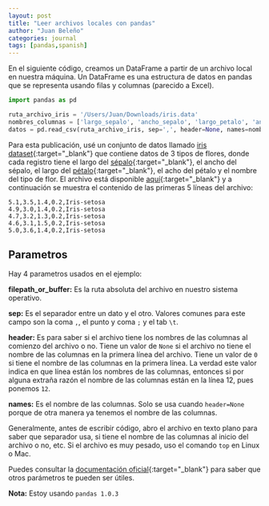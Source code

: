 ```yaml
---
layout: post
title: "Leer archivos locales con pandas"
author: "Juan Beleño"
categories: journal
tags: [pandas,spanish]
---
```


En el siguiente código, creamos un DataFrame a partir de un archivo local en nuestra máquina. Un DataFrame es una estructura de datos en pandas que se representa usando filas y columnas (parecido a Excel).

```python
import pandas as pd

ruta_archivo_iris = '/Users/Juan/Downloads/iris.data'
nombres_columnas = ['largo_sepalo', 'ancho_sepalo', 'largo_petalo', 'ancho_petalo', 'tipo_flor']
datos = pd.read_csv(ruta_archivo_iris, sep=',', header=None, names=nombres_columnas)
```

Para esta publicación, usé un conjunto de datos llamado [iris dataset](https://archive.ics.uci.edu/ml/datasets/iris){:target="_blank"} que contiene datos de 3 tipos de flores, donde cada registro tiene el largo del [sépalo](https://es.wikipedia.org/wiki/S%C3%A9palo){:target="_blank"}, el ancho del sépalo, el largo del [pétalo](https://es.wikipedia.org/wiki/P%C3%A9talo){:target="_blank"}, el acho del pétalo y el nombre del tipo de flor. El archivo está disponible [aquí](https://archive.ics.uci.edu/ml/machine-learning-databases/iris/iris.data){:target="_blank"} y a continuación se muestra el contenido de las primeras 5 líneas del archivo:

```
5.1,3.5,1.4,0.2,Iris-setosa
4.9,3.0,1.4,0.2,Iris-setosa
4.7,3.2,1.3,0.2,Iris-setosa
4.6,3.1,1.5,0.2,Iris-setosa
5.0,3.6,1.4,0.2,Iris-setosa
```

## Parametros
Hay 4 parametros usados en el ejemplo:

**filepath_or_buffer:** Es la ruta absoluta del archivo en nuestro sistema operativo.

**sep:** Es el separador entre un dato y el otro. Valores comunes para este campo son la coma `,`, el punto y coma `;` y el tab `\t`.

**header:** Es para saber si el archivo tiene los nombres de las columnas al comienzo del archivo o no. Tiene un valor de `None` si el archivo no tiene el nombre de las columnas en la primera línea del archivo. Tiene un valor de `0` si tiene el nombre de las columnas en la primera línea. La verdad este valor indica en que línea están los nombres de las columnas, entonces si por alguna extraña razón el nombre de las columnas están en la línea 12, pues ponemos `12`.

**names:** Es el nombre de las columnas. Solo se usa cuando `header=None` porque de otra manera ya tenemos el nombre de las columnas.

Generalmente, antes de escribir código, abro el archivo en texto plano para saber que separador usa, si tiene el nombre de las columnas al inicio del archivo o no, etc. Si el archivo es muy pesado, uso el comando `top` en Linux o Mac.

Puedes consultar la [documentación oficial](https://pandas.pydata.org/pandas-docs/stable/reference/api/pandas.read_csv.html){:target="_blank"} para saber que otros parámetros te pueden ser útiles.

**Nota:** Estoy usando `pandas 1.0.3`
